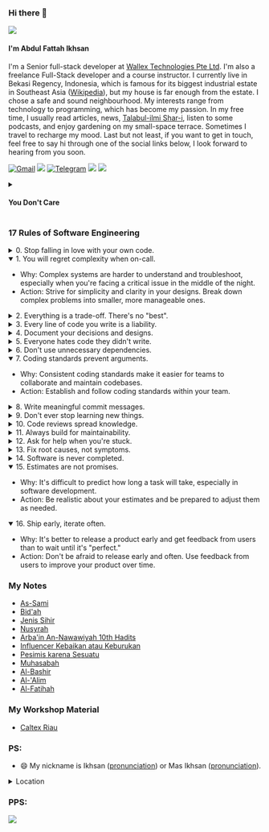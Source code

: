 ### Hi there 👋

![](https://nextjs.org/conf/ticket/ikhsanalatsary?v=147)

#### I'm Abdul Fattah Ikhsan

I'm a Senior full-stack developer at [Wallex Technologies Pte Ltd](https://www.wallex.asia/). I'm also a freelance Full-Stack developer and a course instructor. I currently live in Bekasi Regency, Indonesia, which is famous for its biggest industrial estate in Southeast Asia ([Wikipedia](https://en.wikipedia.org/wiki/Cikarang)), but my house is far enough from the estate. I chose a safe and sound neighbourhood. My interests range from technology to programming, which has become my passion. In my free time, I usually read articles, news, [Talabul-ilmi Shar-i](https://youtu.be/p1ubIdnfQUM?si=gFrqBL3HBDvVBusO&t=8), listen to some podcasts, and enjoy gardening on my small-space terrace. Sometimes I travel to recharge my mood. Last but not least, if you want to get in touch, feel free to say hi through one of the social links below, I look forward to hearing from you soon.

[![Gmail](https://img.shields.io/static/v1?style=flat-square&message=Gmail&color=EA4335&logo=Gmail&logoColor=FFFFFF&label=)](mailto:contact_me@ikhsan.dev?subject=Hi%20there)
[![](https://img.shields.io/badge/linkedin-%230077B5.svg?style=flat-square&logo=linkedin)](https://www.linkedin.com/in/abdul-fattah-ikhsan/)
[![Telegram](https://img.shields.io/static/v1?style=flat-square&message=Telegram&color=26A5E4&logo=Telegram&logoColor=FFFFFF&label=)](https://t.me/ikhsaan)
[![](https://img.shields.io/badge/Instagram-E4405F?style=flat-square&logo=instagram&logoColor=white)](https://www.instagram.com/ikhsan_dev/)
[![](https://img.shields.io/badge/trakteer-ikhsan-red/static/v1?style=flat-square&color=red)](https://trakteer.id/ikhsaan/tip?quantity=1)

<details>
  <summary><h4>You Don't Care</h4></summary>
  <ul>
    <li><a href="https://shope.ee/8UkZ4DLSLI?share_channel_code=1">TWS</a></li>
    <li><a href="https://shope.ee/AKCESsGOiS?share_channel_code=1">Printer</a></li>
    <li><a href="https://tokopedia.link/s1BMNwSNOvb">Laptop</a></li>
    <li><a href="https://tokopedia.link/omRICv5NOvb">Keyboard</a> </li>
    <li><a href="https://tokopedia.link/VA2Cx6nOOvb">Mouse</a></li>
    <li><a href="https://tokopedia.link/PLZSeExOOvb">Mic</a></li>
    <li><a href="https://tokopedia.link/MZoHuxHOOvb">Earphone</a></li>
    <li><a href="https://tokopedia.link/vQFIkb3OOvb">Acc 01</a></li>
    <li><a href="https://tokopedia.link/OcIxB6lPOvb">Acc 02</a>
</details>

### 17 Rules of Software Engineering

<details>
   <summary>0. Stop falling in love with your own code.</summary>
   <ul>
     <li> Why: It's easy to become attached to our creations, but code is a tool, not a pet.
     <li> Action: Be willing to refactor, rewrite, or even discard code if it's not serving its purpose.
   </ul>
</details>
<details open>
   <summary>1. You will regret complexity when on-call.</summary>
   <ul>  
     <li> Why: Complex systems are harder to understand and troubleshoot, especially when you're facing a critical issue in the middle of the night.
     <li> Action: Strive for simplicity and clarity in your designs. Break down complex problems into smaller, more manageable ones.
   </ul>
</details>
<details>
  <summary>2. Everything is a trade-off. There's no "best".</summary>
  <ul>
     <li> Why: There's always a cost to any decision, whether it's time, resources, or maintainability.
     <li> Action: Be aware of the trade-offs involved in your choices and make informed decisions.
  </ul>
</details>
<details>
  <summary>3. Every line of code you write is a liability.</summary>
  <ul>
      <li> Why: More code means more potential bugs, more maintenance overhead, and more things to go wrong.
      <li> Action: Write only the code that's necessary, and be mindful of the impact of your changes.
  </ul>
</details>
<details>
   <summary>4. Document your decisions and designs.</summary>
   <ul>
       <li> Why: Good documentation makes it easier for others to understand your code and for you to remember your own
           design choices.
       <li> Action: Write clear and concise documentation, and keep it up-to-date.
   </ul>
</details>
<details>
  <summary>5. Everyone hates code they didn't write.</summary>
  <ul>
     <li> Why: It's human nature to be more critical of things we didn't create.
     <li> Action: Write clean, well-structured code that's easy to understand.
  </ul>
</details>
<details>
   <summary>6. Don't use unnecessary dependencies.</summary>
   <ul>
       <li> Why: Dependencies can introduce complexity and security risks.
       <li> Action: Use dependencies only when they're truly needed, and choose them carefully.
   </ul>
</details>
<details open>
   <summary>7. Coding standards prevent arguments.</summary>
   <ul>
       <li> Why: Consistent coding standards make it easier for teams to collaborate and maintain codebases.
       <li> Action: Establish and follow coding standards within your team.
   </ul>
</details>
<details>
   <summary>8. Write meaningful commit messages.</summary>
   <ul>
       <li> Why: Good commit messages help others understand the purpose of your changes and make it easier to track
           down bugs.
       <li> Action: Write clear and concise commit messages that describe the changes you've made.
   </ul>
</details>
<details>
   <summary>9. Don't ever stop learning new things.</summary>
   <ul>
       <li> Why: The field of software engineering is constantly evolving, and it's important to keep up with the
           latest trends and technologies.
       <li> Action: Make time for learning new things, whether it's through books, courses, or open-source projects.
   </ul>
</details>
<details>
    <summary>10. Code reviews spread knowledge.</summary>
    <ul>
        <li> Why: Code reviews are a great way to share knowledge and learn from others.
        <li> Action: Actively participate in code reviews and be open to feedback.
    </ul>
</details>
<details>
    <summary>11. Always build for maintainability.</summary>
    <ul>
        <li> Why: Maintainable code is easier to understand, modify, and debug.
        <li> Action: Write clean, well-structured code that's easy to follow. Use meaningful naming conventions and
            comments.
    </ul>
</details>
<details>
  <summary>12. Ask for help when you're stuck.</summary>
    <ul>
        <li> Why: There's no shame in asking for help. Everyone gets stuck sometimes.
        <li> Action: Don't be afraid to ask your colleagues or mentors for help when you need it.
    </ul>
</details>
<details>
    <summary>13. Fix root causes, not symptoms.</summary>
    <ul>
        <li> Why: Fixing the underlying problem is the only way to prevent it from happening again.
        <li> Action: Take the time to investigate the root cause of a bug or issue before implementing a fix.
    </ul>
</details>
<details>
    <summary>14. Software is never completed.</summary>
    <ul>
        <li> Why: There's always room for improvement, and new features and requirements will always arise.
        <li> Action: Embrace the fact that software is an ongoing process, and be prepared to make changes as needed.
    </ul>
</details>
<details open>
    <summary>15. Estimates are not promises.</summary>
    <ul>
        <li> Why: It's difficult to predict how long a task will take, especially in software development.
        <li> Action: Be realistic about your estimates and be prepared to adjust them as needed.
    </ul>
</details>
<details open>
    <summary>16. Ship early, iterate often.</summary>
    <ul>
        <li> Why: It's better to release a product early and get feedback from users than to wait until it's "perfect."
        <li> Action: Don't be afraid to release early and often. Use feedback from users to improve your product over
            time.
    </ul>
</details>

### My Notes
- [As-Sami](https://azure-waterfall-88a.notion.site/As-Sami-Maha-Mendengar-2beb90a8917b4c31b8035b478ed2419c)
- [Bid'ah](https://azure-waterfall-88a.notion.site/Bab-18-Larangan-Terhadap-Kebid-ahan-dan-perkara-yang-diada-adakan-dalam-agama-9e3b61b9f85b4968a0a38559e6302974)
- [Jenis Sihir](https://azure-waterfall-88a.notion.site/Bab-25-Macam-macam-Sihir-10aa5d4920f380d9b611f1f98498243e)
- [Nusyrah](https://azure-waterfall-88a.notion.site/Bab-27-Nusyrah-102a5d4920f3800185e2c1e86369925a)
- [Arba'in An-Nawawiyah 10th Hadits](https://azure-waterfall-88a.notion.site/Arba-in-An-Nawawiyah-Hadits-ke-10-10fa5d4920f38028a434e44bd80ad537)
- [Influencer Kebaikan atau Keburukan](https://azure-waterfall-88a.notion.site/Bab-19-Influencer-Kebaikan-atau-Keburukan-12ca5d4920f380608a4af275ce6ae7dd?pvs=4)
- [Pesimis karena Sesuatu](https://azure-waterfall-88a.notion.site/Bab-28-Tathoyyur-Pesimis-karena-Sesuatu-125a5d4920f380c6aef2fe3cd7bc6846)
- [Muhasabah](https://azure-waterfall-88a.notion.site/Muhasabah-156a5d4920f3805bbeaeeffdd9e0b99c?pvs=4)
- [Al-Bashir](https://azure-waterfall-88a.notion.site/Al-Bashir-Maha-Melihat-117a5d4920f380258642cef3664b5724?pvs=73)
- [Al-'Alim](https://azure-waterfall-88a.notion.site/Al-Alim-Yang-Maha-Mengetahui-133a5d4920f380d4ac9aff722dafa2e6?pvs=73)
- [Al-Fatihah](https://www.notion.so/Dahsyatnya-Hidayah-Sunnah-16ba5d4920f38055b931ee6c849baf06?pvs=4)

### My Workshop Material
- [Caltex Riau](https://bloom-chamomile-bf2.notion.site/Building-REST-APIs-with-Nestjs-Framework-3345ea11550e4a6fa395516dc773d4ef)

### PS:
- 😄 My nickname is Ikhsan ([pronunciation](https://translate.google.com/?sl=id&tl=en&text=Ihsan&op=translate)) or Mas Ikhsan ([pronunciation](https://translate.google.com/?sl=id&tl=en&text=Mas%20Ihsan&op=translate)).
<details>
<summary>Location</summary>

```geojson
{
  "type": "FeatureCollection",
  "features": [
    {
      "type": "Feature",
      "properties": {},
      "geometry": {
        "type": "Polygon",
        "coordinates": [
          [
            [
              107.03851431420628,
              -6.1608687453001405
            ],
            [
              107.03812911452997,
              -6.160887559514232
            ],
            [
              107.03774762445585,
              -6.160943820969319
            ],
            [
              107.03737351786364,
              -6.161036987848617
            ],
            [
              107.03701039753241,
              -6.161166162923284
            ],
            [
              107.03666176044622,
              -6.161330102192491
            ],
            [
              107.03633096411899,
              -6.161527226862839
            ],
            [
              107.03602119426169,
              -6.161755638551799
            ],
            [
              107.0357354341036,
              -6.1620131375688
            ],
            [
              107.03547643566327,
              -6.162297244097954
            ],
            [
              107.03524669324521,
              -6.162605222078488
            ],
            [
              107.03504841941819,
              -6.162934105552957
            ],
            [
              107.03488352370604,
              -6.163280727229543
            ],
            [
              107.03475359419645,
              -6.163641748983414
            ],
            [
              107.0346598822447,
              -6.164013694003511
            ],
            [
              107.03460329042015,
              -6.164392980275121
            ],
            [
              107.03458436381123,
              -6.164775955075918
            ],
            [
              107.03460328477283,
              -6.165158930153214
            ],
            [
              107.03465987116704,
              -6.165538217243695
            ],
            [
              107.03475357811419,
              -6.165910163593565
            ],
            [
              107.03488350323722,
              -6.166271187137013
            ],
            [
              107.0350483953494,
              -6.166617810994199
            ],
            [
              107.03524666650141,
              -6.166946696956501
            ],
            [
              107.03547640727218,
              -6.167254677636491
            ],
            [
              107.03573540515632,
              -6.167538786972982
            ],
            [
              107.03602116587061,
              -6.167796288797322
            ],
            [
              107.0363309373752,
              -6.168024703185738
            ],
            [
              107.03666173637745,
              -6.168221830343916
            ],
            [
              107.03701037706358,
              -6.168385771793727
            ],
            [
              107.0373735017814,
              -6.168514948657968
            ],
            [
              107.03774761337819,
              -6.16860811686704
            ],
            [
              107.03812910888263,
              -6.168664379140997
            ],
            [
              107.03851431420628,
              -6.168683193631588
            ],
            [
              107.03889951952992,
              -6.168664379140997
            ],
            [
              107.03928101503439,
              -6.16860811686704
            ],
            [
              107.03965512663116,
              -6.168514948657968
            ],
            [
              107.04001825134898,
              -6.168385771793727
            ],
            [
              107.04036689203512,
              -6.168221830343916
            ],
            [
              107.04069769103735,
              -6.168024703185738
            ],
            [
              107.04100746254196,
              -6.167796288797322
            ],
            [
              107.04129322325623,
              -6.167538786972982
            ],
            [
              107.04155222114038,
              -6.167254677636491
            ],
            [
              107.04178196191117,
              -6.166946696956501
            ],
            [
              107.04198023306317,
              -6.166617810994199
            ],
            [
              107.04214512517532,
              -6.166271187137013
            ],
            [
              107.04227505029837,
              -6.165910163593565
            ],
            [
              107.04236875724553,
              -6.165538217243695
            ],
            [
              107.04242534363975,
              -6.165158930153214
            ],
            [
              107.04244426460134,
              -6.164775955075918
            ],
            [
              107.04242533799241,
              -6.164392980275121
            ],
            [
              107.04236874616788,
              -6.164013694003511
            ],
            [
              107.04227503421613,
              -6.163641748983414
            ],
            [
              107.0421451047065,
              -6.163280727229543
            ],
            [
              107.04198020899436,
              -6.162934105552957
            ],
            [
              107.04178193516735,
              -6.162605222078488
            ],
            [
              107.04155219274931,
              -6.162297244097954
            ],
            [
              107.04129319430896,
              -6.1620131375688
            ],
            [
              107.04100743415088,
              -6.161755638551799
            ],
            [
              107.04069766429356,
              -6.161527226862839
            ],
            [
              107.04036686796634,
              -6.161330102192491
            ],
            [
              107.04001823088016,
              -6.161166162923284
            ],
            [
              107.0396551105489,
              -6.161036987848617
            ],
            [
              107.03928100395673,
              -6.160943820969319
            ],
            [
              107.03889951388258,
              -6.160887559514232
            ],
            [
              107.03851431420628,
              -6.1608687453001405
            ]
          ]
        ]
      }
    }
  ]
}
```
</details>

### PPS:

[![](https://img.shields.io/static/v1?style=for-the-badge&message=Website&color=FF4088&logo=Hugo&logoColor=FFFFFF&label=)](https://ikhsan.dev)

<!--
**ikhsanalatsary/ikhsanalatsary** is a ✨ _special_ ✨ repository because its `README.md` (this file) appears on your GitHub profile.

Here are some ideas to get you started:

- 🔭 I’m currently working on ...
- 🌱 I’m currently learning ...
- 👯 I’m looking to collaborate on ...
- 🤔 I’m looking for help with ...
- 💬 Ask me about ...
- 📫 How to reach me: ...
- 😄 Pronouns: ...
- ⚡ Fun fact: ...
-->

<!-- <img src="https://github-readme-stats.vercel.app/api/top-langs?username=ikhsanalatsary&show_icons=true&count_private=true&langs_count=10&layout=compact&exclude_repo=react-boilerplate,pelajaran-dasar-agama-islam,belajar-git,try-react,isyana"/> -->

<!-- <img src="https://github-readme-stats.vercel.app/api?username=ikhsanalatsary&show_icons=true&count_private=true"/> -->
